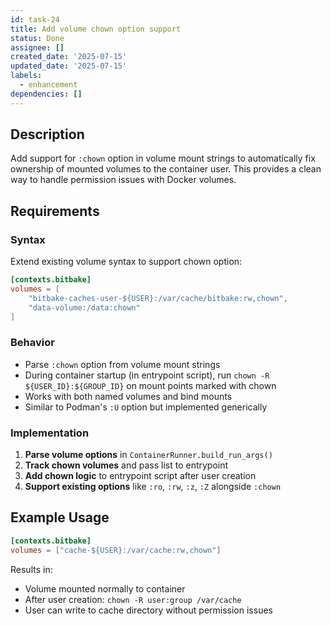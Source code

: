 ```yaml
---
id: task-24
title: Add volume chown option support
status: Done
assignee: []
created_date: '2025-07-15'
updated_date: '2025-07-15'
labels:
  - enhancement
dependencies: []
---
```


## Description

Add support for `:chown` option in volume mount strings to automatically fix ownership of mounted volumes to the container user. This provides a clean way to handle permission issues with Docker volumes.

## Requirements

### Syntax
Extend existing volume syntax to support chown option:
```toml
[contexts.bitbake]
volumes = [
    "bitbake-caches-user-${USER}:/var/cache/bitbake:rw,chown",
    "data-volume:/data:chown"
]
```

### Behavior
- Parse `:chown` option from volume mount strings
- During container startup (in entrypoint script), run `chown -R ${USER_ID}:${GROUP_ID}` on mount points marked with chown
- Works with both named volumes and bind mounts
- Similar to Podman's `:U` option but implemented generically

### Implementation
1. **Parse volume options** in `ContainerRunner.build_run_args()`
2. **Track chown volumes** and pass list to entrypoint
3. **Add chown logic** to entrypoint script after user creation
4. **Support existing options** like `:ro`, `:rw`, `:z`, `:Z` alongside `:chown`

## Example Usage

```toml
[contexts.bitbake]
volumes = ["cache-${USER}:/var/cache:rw,chown"]
```

Results in:
- Volume mounted normally to container
- After user creation: `chown -R user:group /var/cache`
- User can write to cache directory without permission issues
